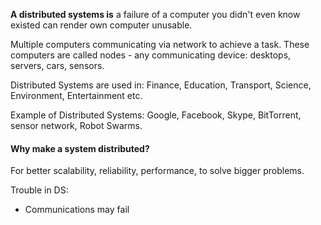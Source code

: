 **A distributed systems is** a failure of a computer you didn't even know existed can render own computer unusable.

Multiple computers communicating via network to achieve a task. These computers are called nodes - any communicating device: desktops, servers, cars, sensors.

Distributed Systems are used in: Finance, Education, Transport, Science, Environment, Entertainment etc.

Example of Distributed Systems: Google, Facebook, Skype, BitTorrent, sensor network, Robot Swarms.
#### Why make a  system distributed?
For better scalability, reliability, performance, to solve bigger problems.


Trouble in DS:
- Communications may fail

